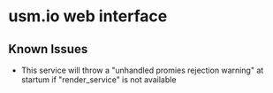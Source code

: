 # usm.io web interface

## Known Issues

* This service will throw a "unhandled promies rejection warning" at startum if "render_service" is not available